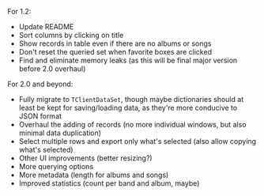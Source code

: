 For 1.2:

- Update README
- Sort columns by clicking on title
- Show records in table even if there are no albums or songs
- Don't reset the queried set when favorite boxes are clicked
- Find and eliminate memory leaks (as this will be final major version before 2.0 overhaul)

For 2.0 and beyond:

- Fully migrate to ```TClientDataSet```, though maybe dictionaries should at least be kept for saving/loading data, as they're more conducive to JSON format
- Overhaul the adding of records (no more individual windows, but also minimal data duplication)
- Select multiple rows and export only what's selected (also allow copying what's selected)
- Other UI improvements (better resizing?)
- More querying options
- More metadata (length for albums and songs)
- Improved statistics (count per band and album, maybe)